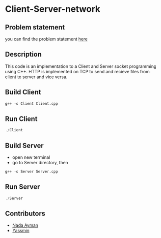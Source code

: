 # Client-Server-network


## Problem statement   
you can find the problem statement [here](https://drive.google.com/open?id=14s-UMgbS2RH3kJkW5tPymc5XnFBPq4lf)

## Description
This code is an implementation to a Client and Server socket programming using C++. HTTP is implemented on TCP to send and recieve files from client to server and vice versa.

## Build Client
```C
g++ -o Client Client.cpp
```

## Run Client
```C
./Client
```
## Build Server
- open new terminal
- go to Server directory, then  
```C
g++ -o Server Server.cpp
```
## Run Server
```C
./Server
```

## Contributors
- [Nada Ayman](https://github.com/N-Einstein)
- [Yassmin](https://github.com/yassmin96)
